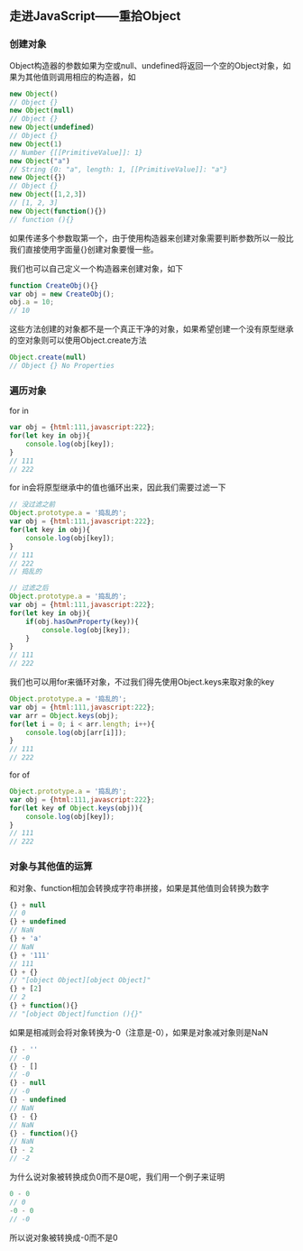 ## 走进JavaScript——重拾Object

### 创建对象

Object构造器的参数如果为空或null、undefined将返回一个空的Object对象，如果为其他值则调用相应的构造器，如

```javascript
new Object()
// Object {}
new Object(null)
// Object {}
new Object(undefined)
// Object {}
new Object(1)
// Number {[[PrimitiveValue]]: 1}
new Object("a")
// String {0: "a", length: 1, [[PrimitiveValue]]: "a"}
new Object({})
// Object {}
new Object([1,2,3])
// [1, 2, 3]
new Object(function(){})
// function (){}
```

如果传递多个参数取第一个，由于使用构造器来创建对象需要判断参数所以一般比我们直接使用字面量{}创建对象要慢一些。

我们也可以自己定义一个构造器来创建对象，如下

```javascript
function CreateObj(){}
var obj = new CreateObj();
obj.a = 10;
// 10
```

这些方法创建的对象都不是一个真正干净的对象，如果希望创建一个没有原型继承的空对象则可以使用Object.create方法

```javascript
Object.create(null)
// Object {} No Properties
```

### 遍历对象

for in

```javascript
var obj = {html:111,javascript:222};
for(let key in obj){
	console.log(obj[key]);
}
// 111
// 222
```

for in会将原型继承中的值也循环出来，因此我们需要过滤一下

```javascript
// 没过滤之前
Object.prototype.a = '捣乱的';
var obj = {html:111,javascript:222};
for(let key in obj){
	console.log(obj[key]);
}
// 111
// 222
// 捣乱的

// 过滤之后
Object.prototype.a = '捣乱的';
var obj = {html:111,javascript:222};
for(let key in obj){
	if(obj.hasOwnProperty(key)){
		console.log(obj[key]);
	}
}
// 111
// 222
```

我们也可以用for来循环对象，不过我们得先使用Object.keys来取对象的key

```javascript
Object.prototype.a = '捣乱的';
var obj = {html:111,javascript:222};
var arr = Object.keys(obj);
for(let i = 0; i < arr.length; i++){
	console.log(obj[arr[i]]);
}
// 111
// 222
```

for of

```javascript
Object.prototype.a = '捣乱的';
var obj = {html:111,javascript:222};
for(let key of Object.keys(obj)){
	console.log(obj[key]);
}
// 111
// 222
```

### 对象与其他值的运算

和对象、function相加会转换成字符串拼接，如果是其他值则会转换为数字

```javascript
{} + null
// 0
{} + undefined
// NaN
{} + 'a'
// NaN
{} + '111'
// 111
{} + {}
// "[object Object][object Object]"
{} + [2]
// 2
{} + function(){}
// "[object Object]function (){}"
```

如果是相减则会将对象转换为-0（注意是-0），如果是对象减对象则是NaN

```javascript
{} - ''
// -0
{} - []
// -0
{} - null
// -0
{} - undefined
// NaN
{} - {}
// NaN
{} - function(){}
// NaN
{} - 2
// -2
```

为什么说对象被转换成负0而不是0呢，我们用一个例子来证明

```javascript
0 - 0
// 0
-0 - 0
// -0
```

所以说对象被转换成-0而不是0





